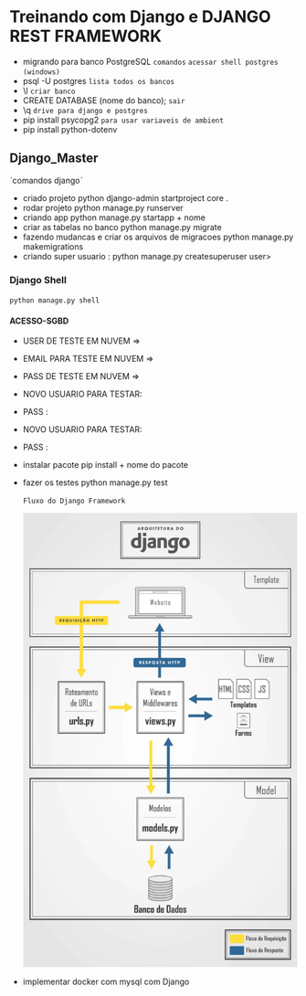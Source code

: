 # Treinando com Django e DJANGO REST FRAMEWORK


- migrando para banco PostgreSQL
`comandos`
`acessar shell postgres (windows)`
- psql -U postgres
`lista todos os bancos`
- \l
`criar banco`
- CREATE DATABASE (nome do banco);
`sair`
- \q
`drive para django e postgres`
- pip install psycopg2
`para usar variaveis de ambient`
- pip install python-dotenv

## Django_Master

ˋcomandos djangoˋ

- criado projeto
  python django-admin startproject core .
- rodar projeto
  python manage.py runserver
- criando app
  python manage.py startapp + nome
- criar as tabelas no banco
  python manage.py migrate
- fazendo mudancas e criar os arquivos de migracoes
  python manage.py makemigrations
- criando super usuario :
  python manage.py createsuperuser user>

### Django Shell

`python manage.py shell`  

#### ACESSO-SGBD

- USER DE TESTE EM NUVEM =>
- EMAIL PARA TESTE EM NUVEM =>
- PASS DE TESTE EM NUVEM => 
- NOVO USUARIO PARA TESTAR: 
- PASS :
- NOVO USUARIO PARA TESTAR: 
- PASS :

- instalar pacote
  pip install + nome do pacote
- fazer os testes
  python manage.py test

  `Fluxo do Django Framework`

  ![Fluxo-Django](https://github.com/davipythonweb/praticing_django_/blob/main/django-architecture.webp?raw=true)

- implementar docker com mysql com Django